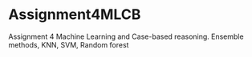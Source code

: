 # Assignment4MLCB
Assignment 4 Machine Learning and Case-based reasoning.
Ensemble methods, KNN, SVM, Random forest
